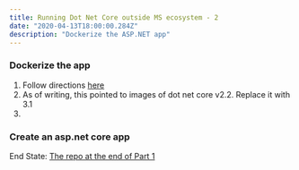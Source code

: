 ```yaml
---
title: Running Dot Net Core outside MS ecosystem - 2
date: "2020-04-13T18:00:00.284Z"
description: "Dockerize the ASP.NET app"
---
```


### Dockerize the app
1. Follow directions [here](https://docs.docker.com/engine/examples/dotnetcore/)
2. As of writing, this pointed to images of dot net core v2.2. Replace it with 3.1
3. 

### Create an asp.net core app

End State: [The repo at the end of Part 1](https://github.com/abhikmitra/dotnet-outside-ms/tree/1CreateApp)  